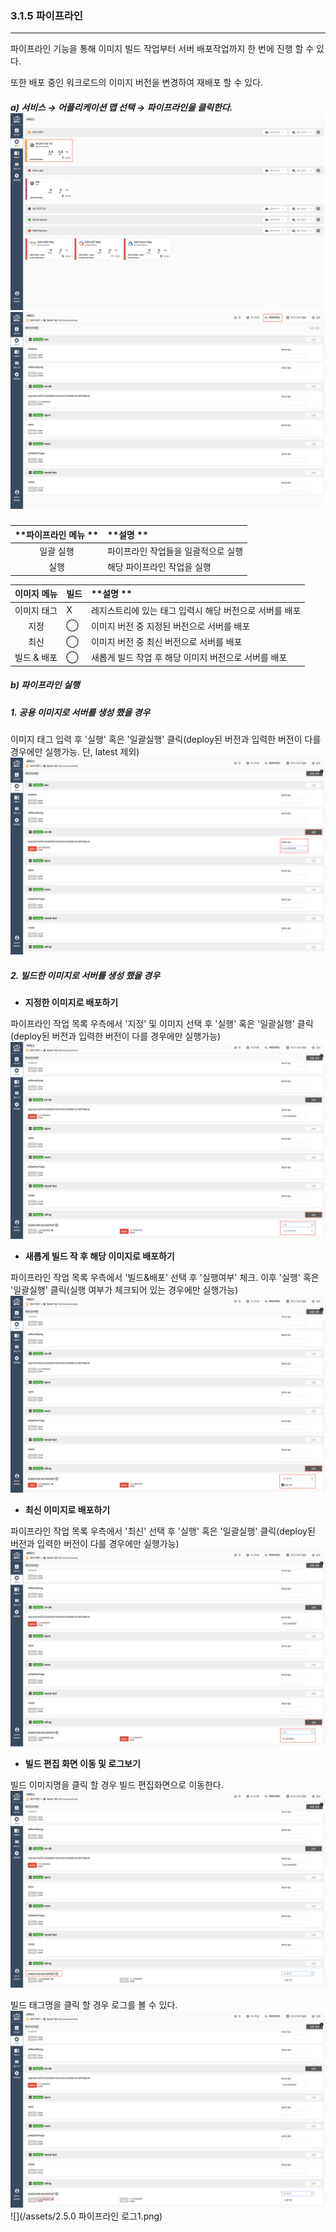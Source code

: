### 3.1.5   파이프라인

---

파이프라인 기능을 통해 이미지 빌드 작업부터 서버 배포작업까지 한 번에 진행 할 수 있다.

또한 배포 중인 워크로드의 이미지 버전을 변경하여 재배포 할 수 있다.

##### a\) 서비스 → 어플리케이션 맵 선택 → 파이프라인을 클릭한다. ![](/assets/KR/3.0.0/3.1.5_1.png)![](/assets/KR/3.0.0/3.1.5_2.png)

| **파이프라인 메뉴 ** | **설명 ** |
| :---: | :--- |
| 일괄 실행 | 파이프라인 작업들을 일괄적으로 실행 |
| 실행 | 해당 파이프라인 작업을 실행 |

| **이미지 메뉴** | **빌드** | **설명 ** |
| :---: | :--- | :--- |
| 이미지 태그 | X | 레지스트리에 있는 태그 입력시 해당 버전으로 서버를 배포 |
| 지정 | ⃝ | 이미지 버전 중 지정된 버전으로 서버를 배포 |
| 최신 | ⃝ | 이미지 버전 중 최신 버전으로 서버를 배포 |
| 빌드 & 배포 | ⃝ | 새롭게 빌드 작업 후 해당 이미지 버전으로 서버를 배포 |

##### b\) 파이프라인 실행

##### **1. 공용 이미지로 서버를 생성 했을 경우**

이미지 태그 입력 후 '실행' 혹은 '일괄실행' 클릭\(deploy된 버전과 입력한 버전이 다를 경우에만 실행가능. 단, latest 제외\) ![](/assets/KR/3.0.0/3.1.5_3.png)

##### **2. 빌드한 이미지로 서버를 생성 했을 경우**

* **지정한 이미지로 배포하기**

파이프라인 작업 목록 우측에서 '지정' 및 이미지 선택 후 '실행' 혹은 '일괄실행' 클릭\(deploy된 버전과 입력한 버전이 다를 경우에만 실행가능\)![](/assets/KR/3.0.0/3.1.5_4.png)

* **새롭게 빌드 작 후 해당 이미지로 배포하기**

파이프라인 작업 목록 우측에서 '빌드&배포' 선택 후 '실행여부' 체크. 이후 '실행' 혹은 '일괄실행' 클릭\(실행 여부가 체크되어 있는 경우에만 실행가능\) ![](/assets/KR/3.0.0/3.1.5_5.png)

* **최신 이미지로 배포하기**

파이프라인 작업 목록 우측에서 '최신' 선택 후 '실행' 혹은 '일괄실행' 클릭\(deploy된 버전과 입력한 버전이 다를 경우에만 실행가능\)![](/assets/KR/3.0.0/3.1.5_6.png)

* **빌드 편집 화면 이동 및 로그보기**

빌드 이미지명을 클릭 할 경우 빌드 편집화면으로 이동한다.![](/assets/KR/3.0.0/3.1.5_7.png)

빌드 태그명을 클릭 할 경우 로그를 볼 수 있다.![](/assets/KR/3.0.0/3.1.5_8.png)![](/assets/2.5.0 파이프라인 로그1.png)

